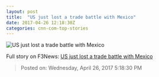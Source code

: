 ```yaml
---
layout: post
title:  "US just lost a trade battle with Mexico"
date: 2017-04-26 12:18:30Z
categories: cnn-com-top-stories
---
```


![US just lost a trade battle with Mexico](http://i2.cdn.turner.com/money/dam/assets/170302103302-mexico-pesos-flag-trump-780x439.jpg)




Full story on F3News: [US just lost a trade battle with Mexico](http://www.f3nws.com/n/gBCzJH)

> Posted on: Wednesday, April 26, 2017 5:18:30 PM
